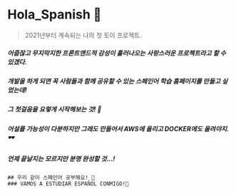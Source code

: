 # Hola_Spanish 👋

> 2021년부터 계속되는 나의 첫 토이 프로젝트.
##### 어줍잖고 무지막지한 프론트앤드적 감성이 흘러나오는 사랑스러운 프로젝트라고 할 수 있겠다.
##### 개발을 하게 되면 꼭 사람들과 함께 공유할 수 있는 스페인어 학습 홈페이지를 만들고 싶었는데!
##### 그 첫걸음을 요렇게 시작해보는 것! 🍻
##### 어설플 가능성이 다분하지만 그래도 만들어서 AWS에 올리고 DOCKER에도 올려야지. 🕶
##### 언제 끝날지는 모르지만 분명 완성할 것...!

```
## 우리 같이 스페인어 공부해요! 🐼
### VAMOS A ESTUDIAR ESPAÑOL CONMIGO!🍆
```
